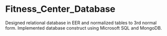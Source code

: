 # Fitness_Center_Database
Designed relational database in EER and normalized tables to 3rd normal form. Implemented database construct using Microsoft SQL and MongoDB.
